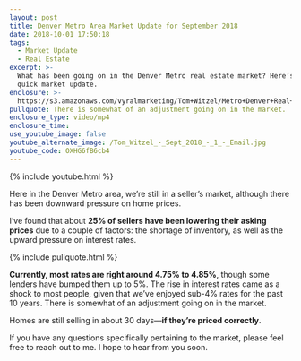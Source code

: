 ```yaml
---
layout: post
title: Denver Metro Area Market Update for September 2018
date: 2018-10-01 17:50:18
tags:
  - Market Update
  - Real Estate
excerpt: >-
  What has been going on in the Denver Metro real estate market? Here’s your
  quick market update.
enclosure: >-
  https://s3.amazonaws.com/vyralmarketing/Tom+Witzel/Metro+Denver+Real+Estate-+Market+Update.mp4
pullquote: There is somewhat of an adjustment going on in the market.
enclosure_type: video/mp4
enclosure_time:
use_youtube_image: false
youtube_alternate_image: /Tom_Witzel_-_Sept_2018_-_1_-_Email.jpg
youtube_code: OXHG6fB6cb4
---
```


{% include youtube.html %}

Here in the Denver Metro area, we’re still in a seller’s market, although there has been downward pressure on home prices.

I’ve found that about **25% of sellers have been lowering their asking prices** due to a couple of factors: the shortage of inventory, as well as the upward pressure on interest rates.

{% include pullquote.html %}

**Currently, most rates are right around 4.75% to 4.85%**, though some lenders have bumped them up to 5%. The rise in interest rates came as a shock to most people, given that we’ve enjoyed sub-4% rates for the past 10 years. There is somewhat of an adjustment going on in the market.

Homes are still selling in about 30 days—**if they’re priced correctly**.

If you have any questions specifically pertaining to the market, please feel free to reach out to me. I hope to hear from you soon.